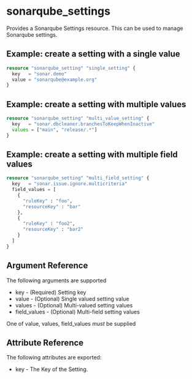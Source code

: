 # sonarqube_settings

Provides a Sonarqube Settings resource. This can be used to manage Sonarqube settings.

## Example: create a setting with a single value

```terraform
resource "sonarqube_setting" "single_setting" {
  key   = "sonar.demo"
  value = "sonarqube@example.org"
}

```

## Example: create a setting with multiple values
```terraform
resource "sonarqube_setting" "multi_value_setting" {
  key   = "sonar.dbcleaner.branchesToKeepWhenInactive"
  values = ["main", "release/.*"]
}
```
## Example: create a setting with multiple field values
```terraform
resource "sonarqube_setting" "multi_field_setting" {
  key   = "sonar.issue.ignore.multicriteria"
  field_values = [
    {
      "ruleKey" : "foo",
      "resourceKey" : "bar"
    },
    {
      "ruleKey" : "foo2",
      "resourceKey" : "bar2"
    }
  ]
}
```
## Argument Reference

The following arguments are supported

- key - (Required) Setting key
- value - (Optional) Single valued setting value
- values - (Optional) Multi-valued setting values
- field_values - (Optional) Multi-field setting values

One of value, values, field_values _must_ be supplied
## Attribute Reference

The following attributes are exported:

- key - The Key of the Setting.
